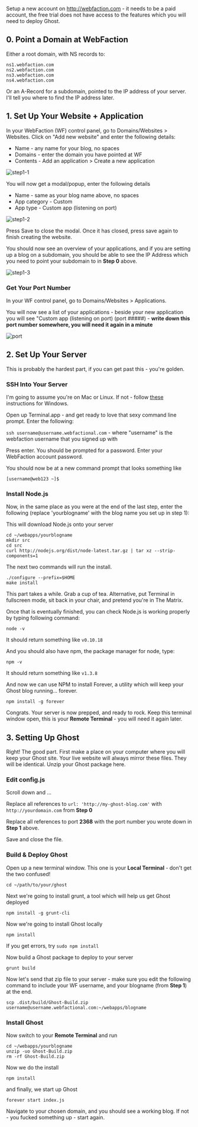Setup a new account on http://webfaction.com - it needs to be a paid account, the free trial does not have access to the features which you will need to deploy Ghost.

## 0. Point a Domain at WebFaction

Either a root domain, with NS records to: 

    ns1.webfaction.com
    ns2.webfaction.com
    ns3.webfaction.com
    ns4.webfaction.com

Or an A-Record for a subdomain, pointed to the IP address of your server. I'll tell you where to find the IP address later.

## 1. Set Up Your Website + Application

In your WebFaction (WF) control panel, go to Domains/Websites > Websites. Click on "Add new website" and enter the following details:

* Name - any name for your blog, no spaces
* Domains - enter the domain you have pointed at WF
* Contents - Add an application > Create a new application

![step1-1](http://i.imgur.com/dqMGqWu.png)

You will now get a modal/popup, enter the following details

* Name - same as your blog name above, no spaces
* App category - Custom
* App type - Custom app (listening on port)

![step1-2](http://i.imgur.com/9M492d2.png)

Press Save to close the modal. Once it has closed, press save again to finish creating the website.

You should now see an overview of your applications, and if you are setting up a blog on a subdomain, you should be able to see the IP Address which you need to point your subdomain to in **Step 0** above.

![step1-3](http://i.imgur.com/ZYeM8xP.png)

### Get Your Port Number

In your WF control panel, go to Domains/Websites > Applications. 

You will now see a list of your applications - beside your new application you will see "Custom app (listening on port) (port #####) - **write down this port number somewhere, you will need it again in a minute**

![port](http://i.imgur.com/OkBOIGW.png)

## 2. Set Up Your Server

This is probably the hardest part, if you can get past this - you're golden.

### SSH Into Your Server

I'm going to assume you're on Mac or Linux. If not - follow [these](http://docs.webfaction.com/user-guide/access.html#connecting-with-ssh) instructions for Windows.

Open up Terminal.app - and get ready to love that sexy command line prompt. Enter the following:

`ssh username@username.webfactional.com` - where "username" is the webfaction username that you signed up with

Press enter. You should be prompted for a password. Enter your WebFaction account password.

You should now be at a new command prompt that looks something like

`[username@web123 ~]$`

### Install Node.js

Now, in the same place as you were at the end of the last step, enter the following (replace 'yourblogname' with the blog name you set up in step 1):

This will download Node.js onto your server

    cd ~/webapps/yourblogname
    mkdir src
    cd src
    curl http://nodejs.org/dist/node-latest.tar.gz | tar xz --strip-components=1

The next two commands will run the install.

    ./configure --prefix=$HOME
    make install

This part takes a while. Grab a cup of tea. Alternative, put Terminal in fullscreen mode, sit back in your chair, and pretend you're in The Matrix.

Once that is eventually finished, you can check Node.js is working properly by typing following command:

    node -v

It should return something like `v0.10.18`

And you should also have npm, the package manager for node, type:

    npm -v

It should return something like `v1.3.8` 

And now we can use NPM to install Forever, a utility which will keep your Ghost blog running... forever.

    npm install -g forever

Congrats. Your server is now prepped, and ready to rock. Keep this terminal window open, this is your **Remote Terminal** - you will need it again later.

## 3. Setting Up Ghost

Right! The good part. First make a place on your computer where you will keep your Ghost site. Your live website will always mirror these files. They will be identical. Unzip your Ghost package here.

### Edit config.js

Scroll down and ...

Replace all references to `url: 'http://my-ghost-blog.com'` with `http://yourdomain.com` from **Step 0**

Replace all references to port **2368** with the port number you wrote down in **Step 1** above. 

Save and close the file.

### Build & Deploy Ghost

Open up a new terminal window. This one is your **Local Terminal** - don't get the two confused!

    cd ~/path/to/your/ghost

Next we're going to install grunt, a tool which will help us get Ghost deployed

    npm install -g grunt-cli

Now we're going to install Ghost locally

    npm install

If you get errors, try `sudo npm install`

Now build a Ghost package to deploy to your server

    grunt build

Now let's send that zip file to your server - make sure you edit the following command to include your WF username, and your blogname (from **Step 1**) at the end.

    scp .dist/build/Ghost-Build.zip username@username.webfactional.com:~/webapps/blogname

### Install Ghost

Now switch to your **Remote Terminal** and run

    cd ~/webapps/yourblogname
    unzip -uo Ghost-Build.zip
    rm -rf Ghost-Build.zip

Now we do the install

    npm install

and finally, we start up Ghost

    forever start index.js

Navigate to your chosen domain, and you should see a working blog. If not - you fucked something up - start again.